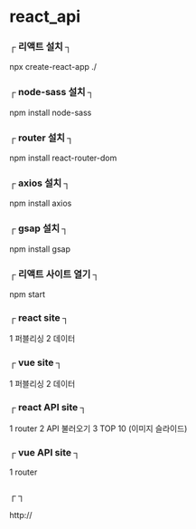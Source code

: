 # react_api         


### ┌  리액트 설치  ┐        
npx create-react-app ./       

### ┌  node-sass 설치  ┐        
npm install node-sass

### ┌  router 설치  ┐        
npm install react-router-dom

### ┌  axios 설치  ┐        
npm install axios

### ┌  gsap 설치  ┐        
npm install gsap


### ┌  리액트 사이트 열기  ┐        
npm start           



### ┌  react site  ┐        
1 퍼블리싱 2 데이터

### ┌  vue site  ┐        
1 퍼블리싱 2 데이터

### ┌  react API site  ┐        
1 router 2 API 불러오기 3 TOP 10 (이미지 슬라이드)

### ┌  vue API site  ┐        
1 router  

### ┌    ┐        
http://           
